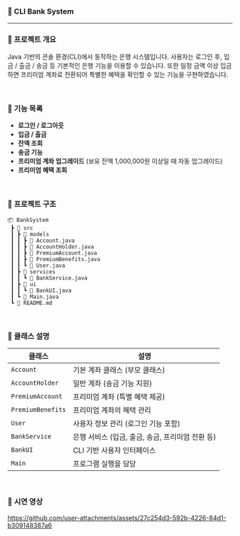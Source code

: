 
### 🏦 CLI Bank System
---
### 🚀 프로젝트 개요
Java 기반의 콘솔 환경(CLI)에서 동작하는 은행 시스템입니다.
사용자는 로그인 후, 입금 / 출금 / 송금 등 기본적인 은행 기능을 이용할 수 있습니다. 또한 일정 금액 이상 입금하면 프리미엄 계좌로 전환되어 특별한 혜택을 확인할 수 있는 기능을 구현하였습니다.

<br>

### 📌 기능 목록
- **로그인 / 로그아웃**
- **입금 / 출금**
- **잔액 조회**
- **송금 기능** 
- **프리미엄 계좌 업그레이드** (보유 잔액 1,000,000원 이상일 때 자동 업그레이드)
- **프리미엄 혜택 조회**

<br>

### 📂 프로젝트 구조
```
📦 BankSystem
 ┣ 📂 src
 ┃ ┣ 📂 models
 ┃ ┃ ┣ 📜 Account.java
 ┃ ┃ ┣ 📜 AccountHolder.java
 ┃ ┃ ┣ 📜 PremiumAccount.java
 ┃ ┃ ┣ 📜 PremiumBenefits.java
 ┃ ┃ ┗ 📜 User.java
 ┃ ┣ 📂 services
 ┃ ┃ ┗ 📜 BankService.java
 ┃ ┣ 📂 ui
 ┃ ┃ ┗ 📜 BankUI.java
 ┃ ┗ 📜 Main.java
 ┗ 📜 README.md
```

<br>

### 📌 클래스 설명
| 클래스 | 설명 |
|--------|-------------------------------------------------|
| `Account` | 기본 계좌 클래스 (부모 클래스) |
| `AccountHolder` | 일반 계좌 (송금 기능 지원) |
| `PremiumAccount` | 프리미엄 계좌 (특별 혜택 제공) |
| `PremiumBenefits` | 프리미엄 계좌의 혜택 관리 |
| `User` | 사용자 정보 관리 (로그인 기능 포함) |
| `BankService` | 은행 서비스 (입금, 출금, 송금, 프리미엄 전환 등) |
| `BankUI` | CLI 기반 사용자 인터페이스 |
| `Main` | 프로그램 실행을 담당 |

<br>

### 📌 **시연 영상** <br>

https://github.com/user-attachments/assets/27c254d3-592b-4226-84d1-b309148387a6

